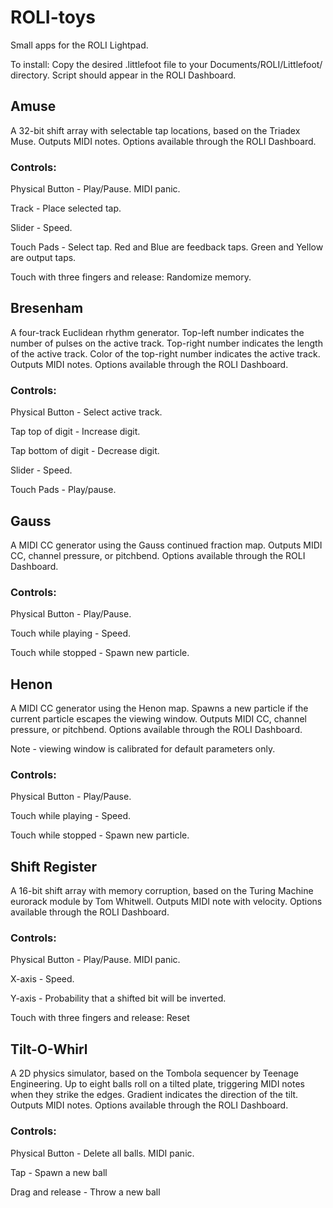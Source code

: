 # ROLI-toys

Small apps for the ROLI Lightpad.

To install:
Copy the desired .littlefoot file to your Documents/ROLI/Littlefoot/ directory.
Script should appear in the ROLI Dashboard.

## Amuse
A 32-bit shift array with selectable tap locations, based on the Triadex Muse.
Outputs MIDI notes.
Options available through the ROLI Dashboard.

### Controls:

Physical Button - Play/Pause. MIDI panic.

Track - Place selected tap.

Slider - Speed.

Touch Pads - Select tap.
Red and Blue are feedback taps.
Green and Yellow are output taps.

Touch with three fingers and release: Randomize memory.

## Bresenham
A four-track Euclidean rhythm generator.
Top-left number indicates the number of pulses on the active track.
Top-right number indicates the length of the active track.
Color of the top-right number indicates the active track.
Outputs MIDI notes.
Options available through the ROLI Dashboard.

### Controls:

Physical Button - Select active track.

Tap top of digit - Increase digit.

Tap bottom of digit - Decrease digit.

Slider - Speed.

Touch Pads - Play/pause.

## Gauss
A MIDI CC generator using the Gauss continued fraction map.
Outputs MIDI CC, channel pressure, or pitchbend.
Options available through the ROLI Dashboard.

### Controls:

Physical Button - Play/Pause.

Touch while playing - Speed.

Touch while stopped - Spawn new particle.

## Henon
A MIDI CC generator using the Henon map.
Spawns a new particle if the current particle escapes the viewing window.
Outputs MIDI CC, channel pressure, or pitchbend.
Options available through the ROLI Dashboard.

Note - viewing window is calibrated for default parameters only.

### Controls:

Physical Button - Play/Pause.

Touch while playing - Speed.

Touch while stopped - Spawn new particle.

## Shift Register
A 16-bit shift array with memory corruption, based on the Turing Machine eurorack module by Tom Whitwell.
Outputs MIDI note with velocity.
Options available through the ROLI Dashboard.

### Controls:

Physical Button - Play/Pause. MIDI panic.

X-axis - Speed.

Y-axis - Probability that a shifted bit will be inverted.

Touch with three fingers and release: Reset

## Tilt-O-Whirl
A 2D physics simulator, based on the Tombola sequencer by Teenage Engineering.
Up to eight balls roll on a tilted plate, triggering MIDI notes when they strike the edges.
Gradient indicates the direction of the tilt.
Outputs MIDI notes.
Options available through the ROLI Dashboard.

### Controls:

Physical Button - Delete all balls. MIDI panic.

Tap - Spawn a new ball

Drag and release - Throw a new ball
